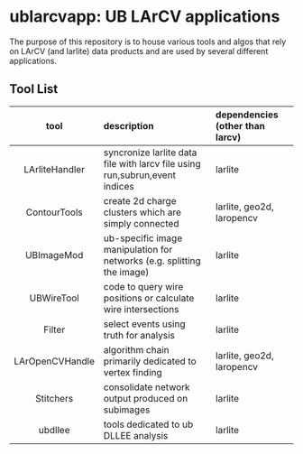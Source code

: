 # ublarcvapp: UB LArCV applications

The purpose of this repository is to house various tools and algos
that rely on LArCV (and larlite) data products and are used by
several different applications.

## Tool List

| tool                   | description | dependencies (other than larcv) |
|:----------------------:|:----------- | :------------|
| LArliteHandler         | syncronize larlite data file with larcv file using run,subrun,event indices | larlite |
| ContourTools           | create 2d charge clusters which are simply connected | larlite, geo2d, laropencv  |
| UBImageMod             | ub-specific image manipulation for networks (e.g. splitting the image) | larlite |
| UBWireTool             | code to query wire positions or calculate wire intersections | larlite |
| Filter                 | select events using truth for analysis | larlite |
| LArOpenCVHandle        | algorithm chain primarily dedicated to vertex finding | larlite, geo2d, laropencv |
| Stitchers              | consolidate network output produced on subimages | larlite |
| ubdllee                | tools dedicated to ub DLLEE analysis | larlite |



